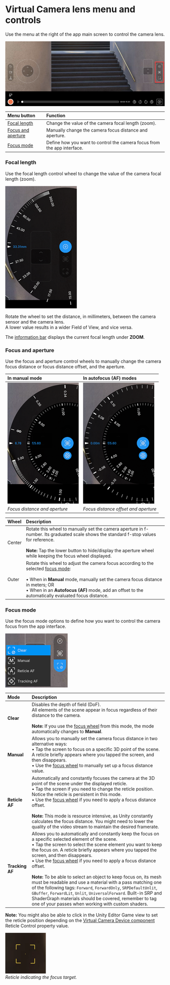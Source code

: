 # Virtual Camera lens menu and controls

Use the menu at the right of the app main screen to control the camera lens.

![](images/virtual-camera-app-ui-lens.png)

| Menu button | Function |
| :--- | :--- |
| [Focal length](#focal-length) | Change the value of the camera focal length (zoom). |
| [Focus and aperture](#focus-and-aperture) | Manually change the camera focus distance and aperture. |
| [Focus mode](#focus-mode) | Define how you want to control the camera focus from the app interface. |

### Focal length

Use the focal length control wheel to change the value of the camera focal length (zoom).

![Focal Length Dialog](images/virtual-camera-focal-length-panel.png)

Rotate the wheel to set the distance, in millimeters, between the camera sensor and the camera lens. <br />A lower value results in a wider Field of View, and vice versa.

The [information bar](virtual-camera-app-ui-infobar.md) displays the current focal length under **ZOOM**.

### Focus and aperture

Use the focus and aperture control wheels to manually change the camera focus distance or focus distance offset, and the aperture.

| In manual mode | In autofocus (AF) modes |
|:---|:---|
| ![Focus Distance and Aperture](images/virtual-camera-focus-aperture-man.png) | ![Focus Distance Offset and Aperture](images/virtual-camera-focus-aperture-af.png) |
| _Focus distance and aperture_ | _Focus distance offset and aperture_ |

| Wheel | Description |
|:---|:---|
| Center | Rotate this wheel to manually set the camera aperture in f-number. Its graduated scale shows the standard f-stop values for reference.<br /><br />**Note:** Tap the lower button to hide/display the aperture wheel while keeping the focus wheel displayed. |
| Outer | Rotate this wheel to adjust the camera focus according to the selected [focus mode](#focus-mode):<br /><br />• When in **Manual** mode, manually set the camera focus distance in meters; OR<br />• When in an **Autofocus (AF)** mode, add an offset to the automatically evaluated focus distance. |

### Focus mode

Use the focus mode options to define how you want to control the camera focus from the app interface.

![Focus Mode](images/virtual-camera-focus-mode.png)

| Mode | Description |
|:---|:---|
| **Clear** | Disables the depth of field (DoF).<br />All elements of the scene appear in focus regardless of their distance to the camera.<br /><br />**Note:** If you use the [focus wheel](#focus-and-aperture) from this mode, the mode automatically changes to **Manual**. |
| **Manual** | Allows you to manually set the camera focus distance in two alternative ways:<br />• Tap the screen to focus on a specific 3D point of the scene. A reticle briefly appears where you tapped the screen, and then disappears.<br />• Use the [focus wheel](#focus-and-aperture) to manually set up a focus distance value. |
| **Reticle AF** | Automatically and constantly focuses the camera at the 3D point of the scene under the displayed reticle.<br />• Tap the screen if you need to change the reticle position. Notice the reticle is persistent in this mode.<br />• Use the [focus wheel](#focus-and-aperture) if you need to apply a focus distance offset.<br /><br />**Note:** This mode is resource intensive, as Unity constantly calculates the focus distance. You might need to lower the quality of the video stream to maintain the desired framerate. |
| **Tracking AF** | Allows you to automatically and constantly keep the focus on a specific selected element of the scene.<br />• Tap the screen to select the scene element you want to keep the focus on. A reticle briefly appears where you tapped the screen, and then disappears.<br />• Use the [focus wheel](#focus-and-aperture) if you need to apply a focus distance offset.<br /><br />**Note:** To be able to select an object to keep focus on, its mesh must be readable and use a material with a pass matching one of the following tags: `Forward`, `ForwardOnly`, `SRPDefaultUnlit`, `GBuffer`, `ForwardLit`, `Unlit`, `UniversalForward`. Built-in SRP and ShaderGraph materials should be covered, remember to tag one of your passes when working with custom shaders. |

**Note:** You might also be able to click in the Unity Editor Game view to set the reticle position depending on the [Virtual Camera Device component](ref-component-virtual-camera-device.md) Reticle Control property value.

![Camera focus reticle](images/virtual-camera-focus-reticle.png)
<br />_Reticle indicating the focus target._
